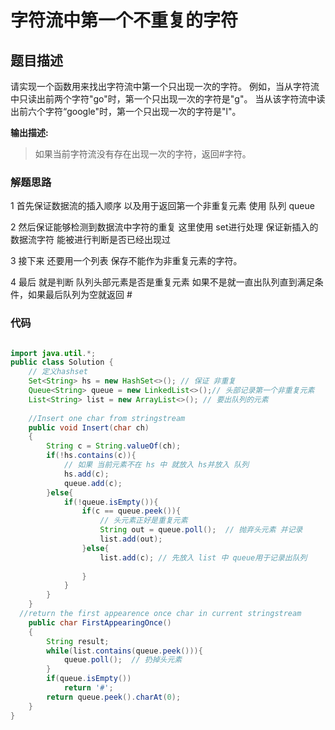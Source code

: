 # 字符流中第一个不重复的字符

## 题目描述

请实现一个函数用来找出字符流中第一个只出现一次的字符。
例如，当从字符流中只读出前两个字符"go"时，第一个只出现一次的字符是"g"。
当从该字符流中读出前六个字符“google"时，第一个只出现一次的字符是"l"。

**输出描述:**
> 如果当前字符流没有存在出现一次的字符，返回#字符。

### 解题思路
   1 首先保证数据流的插入顺序 以及用于返回第一个非重复元素  使用 队列 queue
   
   2 然后保证能够检测到数据流中字符的重复 这里使用 set进行处理 保证新插入的数据流字符 
     能被进行判断是否已经出现过
   
   3 接下来 还要用一个列表 保存不能作为非重复元素的字符。
   
   4 最后 就是判断 队列头部元素是否是重复元素 如果不是就一直出队列直到满足条件，如果最后队列为空就返回 #

### 代码

```java

import java.util.*;
public class Solution {
    // 定义hashset
    Set<String> hs = new HashSet<>(); // 保证 非重复
    Queue<String> queue = new LinkedList<>();// 头部记录第一个非重复元素 
    List<String> list = new ArrayList<>(); // 要出队列的元素
    
    //Insert one char from stringstream
    public void Insert(char ch)
    {
        String c = String.valueOf(ch);
        if(!hs.contains(c)){
            // 如果 当前元素不在 hs 中 就放入 hs并放入 队列
            hs.add(c);
            queue.add(c);
        }else{
            if(!queue.isEmpty()){
                if(c == queue.peek()){
                    // 头元素正好是重复元素 
                    String out = queue.poll();  // 抛弃头元素 并记录 
                    list.add(out);
                }else{
                    list.add(c); // 先放入 list 中 queue用于记录出队列
                    
                }
            }
        }
    }
  //return the first appearence once char in current stringstream
    public char FirstAppearingOnce()
    {
        String result;
        while(list.contains(queue.peek())){
            queue.poll();  // 扔掉头元素
        }
        if(queue.isEmpty())
            return '#';
        return queue.peek().charAt(0);
    }
}
```



